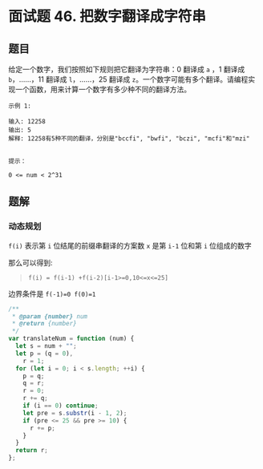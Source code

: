 # 面试题 46. 把数字翻译成字符串

## 题目

给定一个数字，我们按照如下规则把它翻译为字符串：0 翻译成 `a` ，1 翻译成 `b`，……，11 翻译成 `l`，……，25 翻译成 `z`。一个数字可能有多个翻译。请编程实现一个函数，用来计算一个数字有多少种不同的翻译方法。

```
示例 1:

输入: 12258
输出: 5
解释: 12258有5种不同的翻译，分别是"bccfi", "bwfi", "bczi", "mcfi"和"mzi"
 

提示：

0 <= num < 2^31
```

## 题解

### 动态规划

`f(i)` 表示第 `i` 位结尾的前缀串翻译的方案数
`x` 是第 `i-1` 位和第 `i` 位组成的数字

那么可以得到:

> `f(i) = f(i-1) +f(i-2)[i-1>=0,10<=x<=25]`

边界条件是 `f(-1)=0 f(0)=1`

```JavaScript
/**
 * @param {number} num
 * @return {number}
 */
var translateNum = function (num) {
  let s = num + "";
  let p = (q = 0),
    r = 1;
  for (let i = 0; i < s.length; ++i) {
    p = q;
    q = r;
    r = 0;
    r += q;
    if (i == 0) continue;
    let pre = s.substr(i - 1, 2);
    if (pre <= 25 && pre >= 10) {
      r += p;
    }
  }
  return r;
};

```
